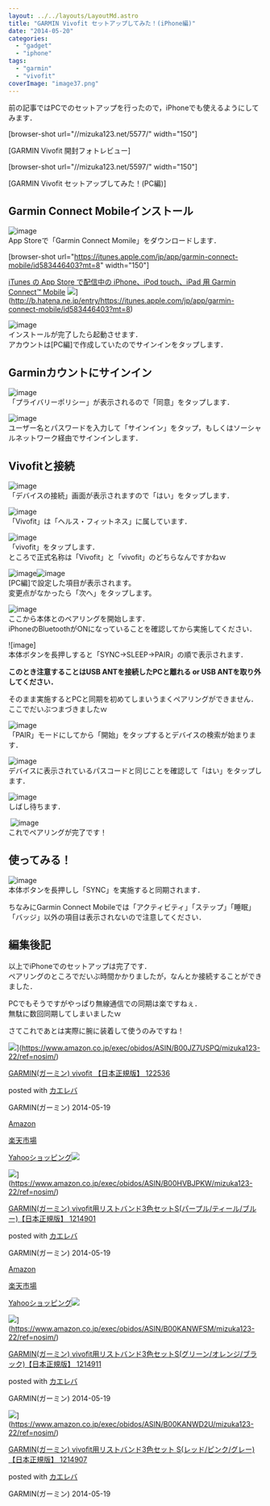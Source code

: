 ```yaml
---
layout: ../../layouts/LayoutMd.astro
title: "GARMIN Vivofit セットアップしてみた！(iPhone編)"
date: "2014-05-20"
categories: 
  - "gadget"
  - "iphone"
tags: 
  - "garmin"
  - "vivofit"
coverImage: "image37.png"
---
```


前の記事ではPCでのセットアップを行ったので，iPhoneでも使えるようにしてみます．

\[browser-shot url="//mizuka123.net/5577/" width="150"\]

[GARMIN Vivofit 開封フォトレビュー]

\[browser-shot url="//mizuka123.net/5597/" width="150"\]

[GARMIN Vivofit セットアップしてみた！(PC編)]

## Garmin Connect Mobileインストール

![image](/archive/images/image26.png "image")  
App Storeで「Garmin Connect Momile」をダウンロードします．

\[browser-shot url="https://itunes.apple.com/jp/app/garmin-connect-mobile/id583446403?mt=8" width="150"\]

[iTunes の App Store で配信中の iPhone、iPod touch、iPad 用 Garmin Connect™ Mobile](https://itunes.apple.com/jp/app/garmin-connect-mobile/id583446403?mt=8) ![](http://b.hatena.ne.jp/entry/image/https://itunes.apple.com/jp/app/garmin-connect-mobile/id583446403?mt=8)](http://b.hatena.ne.jp/entry/https://itunes.apple.com/jp/app/garmin-connect-mobile/id583446403?mt=8)

![image](/archive/images/image27.png "image")  
インストールが完了したら起動させます．  
アカウントは[PC編]で作成していたのでサインインをタップします．

## Garminカウントにサインイン

![image](/archive/images/image28.png "image")  
「プライバリーポリシー」が表示されるので「同意」をタップします．

![image](/archive/images/image29.png "image")  
ユーザー名とパスワードを入力して「サインイン」をタップ，もしくはソーシャルネットワーク経由でサインインします．

## Vivofitと接続

![image](/archive/images/image30.png "image")  
「デバイスの接続」画面が表示されますので「はい」をタップします．

![image](/archive/images/image31.png "image")  
「Vivofit」は「ヘルス・フィットネス」に属しています．

![image](/archive/images/image32.png "image")  
「vivofit」をタップします．  
ところで正式名称は「Vivofit」と「vivofit」のどちらなんですかねｗ

![image](/archive/images/image23.png "image")![image](/archive/images/image24.png "image")  
[PC編]で設定した項目が表示されます。  
変更点がなかったら「次へ」をタップします。

![image](/archive/images/image33.png "image")  
ここから本体とのペアリングを開始します．  
iPhoneのBluetoothがONになっていることを確認してから実施してください．

![image]  
本体ボタンを長押しすると「SYNC→SLEEP→PAIR」の順で表示されます．

**このとき注意することはUSB ANTを接続したPCと離れる or USB ANTを取り外してください．**

そのまま実施するとPCと同期を初めてしまいうまくペアリングができません．  
ここでだいぶつまづきましたｗ

![image](/archive/images/image34.png "image")  
「PAIR」モードにしてから「開始」をタップするとデバイスの検索が始まります．

![image](/archive/images/image25.png "image")  
デバイスに表示されているパスコードと同じことを確認して「はい」をタップします．

![image](/archive/images/image35.png "image")  
しばし待ちます．

 ![image](/archive/images/image36.png "image")  
これでペアリングが完了です！

## 使ってみる！

![image](/archive/images/image37.png "image")  
本体ボタンを長押しし「SYNC」を実施すると同期されます．

ちなみにGarmin Connect Mobileでは「アクティビティ」「ステップ」「睡眠」「バッジ」以外の項目は表示されないので注意してください．

## 編集後記

以上でiPhoneでのセットアップは完了です．  
ペアリングのところでだいぶ時間かかりましたが，なんとか接続することができました．

PCでもそうですがやっぱり無線通信での同期は楽ですねぇ．  
無駄に数回同期してしまいましたｗ

さてこれであとは実際に腕に装着して使うのみですね！

![](/archive/images/41J-oLUf65L._SL160_.jpg)](https://www.amazon.co.jp/exec/obidos/ASIN/B00JZ7USPQ/mizuka123-22/ref=nosim/)

[GARMIN(ガーミン) vivofit 【日本正規版】 122536](https://www.amazon.co.jp/exec/obidos/ASIN/B00JZ7USPQ/mizuka123-22/ref=nosim/)

posted with [カエレバ](http://kaereba.com)

GARMIN(ガーミン) 2014-05-19

[Amazon](http://www.amazon.co.jp/gp/search?keywords=vivofit&__mk_ja_JP=%83J%83%5E%83J%83i&tag=mizuka123-22 "アマゾン")

[楽天市場](http://hb.afl.rakuten.co.jp/hgc/032b53ee.4b34c5ee.0f4a541e.f440145e/?pc=http%3A%2F%2Fsearch.rakuten.co.jp%2Fsearch%2Fmall%2Fvivofit%2F-%2Ff.1-p.1-s.1-sf.0-st.A-v.2%3Fx%3D0%26scid%3Daf_ich_link_urltxt%26m%3Dhttp%3A%2F%2Fm.rakuten.co.jp%2F "楽天市場")

[Yahooショッピング![](//ad.jp.ap.valuecommerce.com/servlet/gifbanner?sid=3066752&pid=881990642)](//ck.jp.ap.valuecommerce.com/servlet/referral?sid=3066752&pid=881990642&vc_url=http%3A%2F%2Fshopping.search.yahoo.co.jp%2Fsearch%3FuIv%3Don%26ei%3DUTF-8%26tab_ex%3Dcommerce%26slider%3D0%26va%3Dvivofit "Yahooショッピング")

![](/archive/images/41tBNSluDWL._SL160_.jpg)](https://www.amazon.co.jp/exec/obidos/ASIN/B00HVBJPKW/mizuka123-22/ref=nosim/)

[GARMIN(ガーミン) vivofit用リストバンド3色セットS(パープル/ティール/ブルー)【日本正規版】 1214901](https://www.amazon.co.jp/exec/obidos/ASIN/B00HVBJPKW/mizuka123-22/ref=nosim/)

posted with [カエレバ](http://kaereba.com)

GARMIN(ガーミン) 2014-05-19

[Amazon](http://www.amazon.co.jp/gp/search?keywords=%83K%81%5B%83%7E%83%93%20vivofit%97p%83%8A%83X%83g%83o%83%93%83h3%90F%83Z%83b%83gS&__mk_ja_JP=%83J%83%5E%83J%83i&tag=mizuka123-22 "アマゾン")

[楽天市場](http://hb.afl.rakuten.co.jp/hgc/032b53ee.4b34c5ee.0f4a541e.f440145e/?pc=http%3A%2F%2Fsearch.rakuten.co.jp%2Fsearch%2Fmall%2F%25E3%2582%25AC%25E3%2583%25BC%25E3%2583%259F%25E3%2583%25B3%2520vivofit%25E7%2594%25A8%25E3%2583%25AA%25E3%2582%25B9%25E3%2583%2588%25E3%2583%2590%25E3%2583%25B3%25E3%2583%25893%25E8%2589%25B2%25E3%2582%25BB%25E3%2583%2583%25E3%2583%2588S%2F-%2Ff.1-p.1-s.1-sf.0-st.A-v.2%3Fx%3D0%26scid%3Daf_ich_link_urltxt%26m%3Dhttp%3A%2F%2Fm.rakuten.co.jp%2F "楽天市場")

[Yahooショッピング![](//ad.jp.ap.valuecommerce.com/servlet/gifbanner?sid=3066752&pid=881990642)](//ck.jp.ap.valuecommerce.com/servlet/referral?sid=3066752&pid=881990642&vc_url=http%3A%2F%2Fshopping.search.yahoo.co.jp%2Fsearch%3FuIv%3Don%26ei%3DUTF-8%26tab_ex%3Dcommerce%26slider%3D0%26va%3D%25E3%2582%25AC%25E3%2583%25BC%25E3%2583%259F%25E3%2583%25B3%2520vivofit%25E7%2594%25A8%25E3%2583%25AA%25E3%2582%25B9%25E3%2583%2588%25E3%2583%2590%25E3%2583%25B3%25E3%2583%25893%25E8%2589%25B2%25E3%2582%25BB%25E3%2583%2583%25E3%2583%2588S "Yahooショッピング")

![](/archive/images/416kQR7YesL._SL160_.jpg)](https://www.amazon.co.jp/exec/obidos/ASIN/B00KANWFSM/mizuka123-22/ref=nosim/)

[GARMIN(ガーミン) vivofit用リストバンド3色セットS(グリーン/オレンジ/ブラック)【日本正規版】 1214911](https://www.amazon.co.jp/exec/obidos/ASIN/B00KANWFSM/mizuka123-22/ref=nosim/)

posted with [カエレバ](http://kaereba.com)

GARMIN(ガーミン) 2014-05-19

![](/archive/images/41x6N0aGVnL._SL160_.jpg)](https://www.amazon.co.jp/exec/obidos/ASIN/B00KANWD2U/mizuka123-22/ref=nosim/)

[GARMIN(ガーミン) vivofit用リストバンド3色セット S(レッド/ピンク/グレー)【日本正規版】 1214907](https://www.amazon.co.jp/exec/obidos/ASIN/B00KANWD2U/mizuka123-22/ref=nosim/)

posted with [カエレバ](http://kaereba.com)

GARMIN(ガーミン) 2014-05-19
